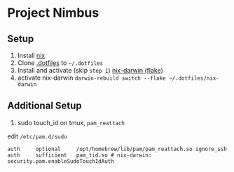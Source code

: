 # Project Nimbus

## Setup

1. Install [nix](https://nixos.org/download/)
2. Clone [.dotfiles](https://github.com/albertilagan/.dotfiles) to `~/.dotfiles`
3. Install and activate (skip `step 1`) [nix-darwin (flake)](https://github.com/LnL7/nix-darwin?tab=readme-ov-file#flakes)
4. activate nix-darwin `darwin-rebuild switch --flake ~/.dotfiles/nix-darwin`

## Additional Setup

1. sudo touch_id on tmux, `pam_reattach`

edit `/etc/pam.d/sudo`

```
auth     optional     /opt/homebrew/lib/pam/pam_reattach.so ignore_ssh
auth     sufficient   pam_tid.so # nix-darwin: security.pam.enableSudoTouchIdAuth
```
